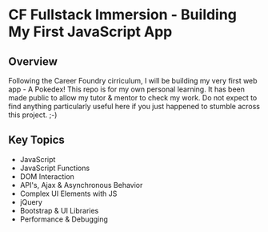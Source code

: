 # CF Fullstack Immersion - Building My First JavaScript App

## Overview
Following the Career Foundry cirriculum, I will be building my very first web app - A Pokedex! This repo is for my own personal learning. It has been made public to allow my tutor & mentor to check my work. Do not expect to find anything particularly useful here if you just happened to stumble across this project. ;-)
 
## Key Topics

 - JavaScript
 - JavaScript Functions
 - DOM Interaction
 - API's, Ajax & Asynchronous Behavior
 - Complex UI Elements with JS
 - jQuery
 - Bootstrap & UI Libraries
 - Performance & Debugging
